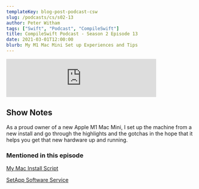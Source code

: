 ```yaml
---
templateKey: blog-post-podcast-csw
slug: /podcasts/cs/s02-13
author: Peter Witham
tags: ["Swift", "Podcast", "CompileSwift"]
title: CompileSwift Podcast - Season 2 Episode 13
date: 2021-03-01T12:00:00
blurb: My M1 Mac Mini Set up Experiences and Tips
---
```


<iframe src="https://anchor.fm/compileswift/embed/episodes/App-Now--Platform-Later-eqcbkf" height="102px" width="400px" frameborder="0" scrolling="no"></iframe>

## Show Notes

As a proud owner of a new Apple M1 Mac Mini, I set up the machine from a new install and go through the highlights and the gotchas in the hope that it helps you get that new hardware up and running.

### Mentioned in this episode

[My Mac Install Script](https://gist.github.com/GrfxGuru/12b1941f561d5e7b5be8ae7a5e07b98c)

[SetApp Software Service](https://go.setapp.com/invite/f8627428-ba2a-4c15-8976-3b78f218ce2b)
